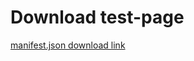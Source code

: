# Download test-page
<a href="../public/manifest.json" download>
    manifest.json download link
</a>
